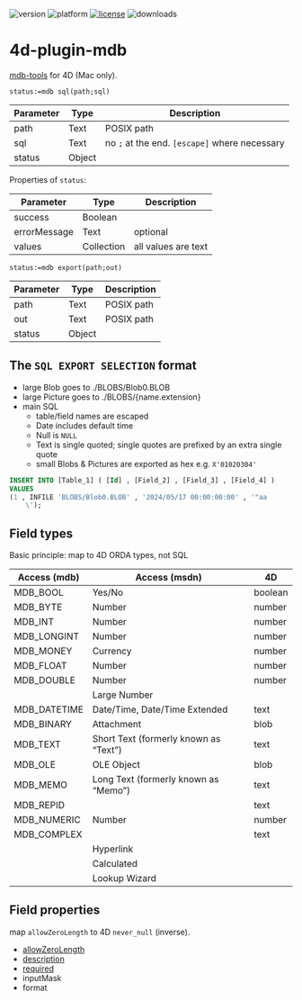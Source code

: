 ![version](https://img.shields.io/badge/version-20%2B-E23089)
![platform](https://img.shields.io/static/v1?label=platform&message=mac-intel%20|%20mac-arm&color=blue)
[![license](https://img.shields.io/github/license/miyako/4d-plugin-mdb)](LICENSE)
![downloads](https://img.shields.io/github/downloads/miyako/4d-plugin-mdb/total)

# 4d-plugin-mdb
[mdb-tools](https://mdbtools.github.io) for 4D (Mac only).

```4d
status:=mdb sql(path;sql)
```

Parameter|Type|Description
------------|------------|----
path|Text|POSIX path
sql|Text|no `;` at the end. `[escape]` where necessary
status|Object|

Properties of ``status``:

Parameter|Type|Description
------------|------------|----
success|Boolean|
errorMessage|Text|optional
values|Collection|all values are text

```4d
status:=mdb export(path;out)
```

Parameter|Type|Description
------------|------------|----
path|Text|POSIX path
out|Text|POSIX path
status|Object|

## The `SQL EXPORT SELECTION` format

* large Blob goes to ./BLOBS/Blob0.BLOB
* large Picture goes to ./BLOBS/{name.extension}
* main SQL
  * table/field names are escaped
  * Date includes default time
  * Null is `NULL`
  * Text is single quoted; single quotes are prefixed by an extra single quote
  * small Blobs & Pictures are exported as hex e.g. `X'01020304'`

```sql
INSERT INTO [Table_1] ( [Id] , [Field_2] , [Field_3] , [Field_4] )
VALUES
(1 , INFILE 'BLOBS/Blob0.BLOB' , '2024/05/17 00:00:00:00' , '"aa
	\');
```



## Field types

Basic principle: map to 4D ORDA types, not SQL

|Access (mdb)|Access (msdn)|4D|
|-|-|-|
|MDB_BOOL|Yes/No|boolean|
|MDB_BYTE|Number|number|
|MDB_INT|Number|number|
|MDB_LONGINT|Number|number|
|MDB_MONEY|Currency|number|
|MDB_FLOAT|Number|number|
|MDB_DOUBLE|Number|number|
||Large Number||
|MDB_DATETIME|Date/Time, Date/Time Extended|text|
|MDB_BINARY|Attachment|blob|
|MDB_TEXT|Short Text (formerly known as “Text”)|text|
|MDB_OLE|OLE Object|blob|
|MDB_MEMO|Long Text (formerly known as “Memo”)|text|
|MDB_REPID||text|
|MDB_NUMERIC|Number|number|
|MDB_COMPLEX||text|
||Hyperlink||
||Calculated||
||Lookup Wizard||

## Field properties

map `allowZeroLength` to 4D `never_null` (inverse).

* [allowZeroLength](https://learn.microsoft.com/en-us/office/vba/access/concepts/miscellaneous/allowzerolength-property)
* [description](https://learn.microsoft.com/en-us/office/vba/access/concepts/miscellaneous/description-property-access)
* [required](https://learn.microsoft.com/en-us/office/vba/access/concepts/miscellaneous/required-property-access)
* inputMask
* format
